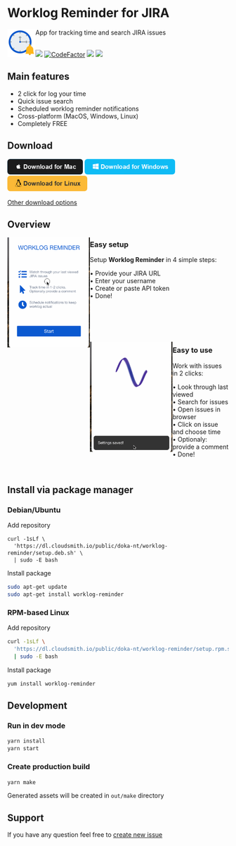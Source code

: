 # Worklog Reminder for JIRA

<img src="./static/appIconColored.png" height="64" align="left"/>
App for tracking time and search JIRA issues
<br/><br/>

<a href="https://circleci.com/gh/Doka-NT/worklog-reminder/tree/main"><img src="https://circleci.com/gh/Doka-NT/worklog-reminder/tree/main.svg?style=svg"/></a>
<a href="https://www.codefactor.io/repository/github/doka-nt/worklog-reminder"><img src="https://www.codefactor.io/repository/github/doka-nt/worklog-reminder/badge" alt="CodeFactor" /></a>
<a href="https://codeclimate.com/github/Doka-NT/worklog-reminder/maintainability"><img src="https://api.codeclimate.com/v1/badges/b4adc73b9d1510cddb63/maintainability" /></a>
<a href="https://www.codacy.com/gh/Doka-NT/worklog-reminder/dashboard?utm_source=github.com&amp;utm_medium=referral&amp;utm_content=Doka-NT/worklog-reminder&amp;utm_campaign=Badge_Grade"><img src="https://app.codacy.com/project/badge/Grade/883eed4f353f483488703313bdefa494"/></a>
<br/>

## Main features

- 2 click for log your time
- Quick issue search
- Scheduled worklog reminder notifications
- Cross-platform (MacOS, Windows, Linux)
- Completely FREE

## Download
<a href="https://github.com/Doka-NT/worklog-reminder/releases/latest/download/worklog-reminder.dmg"><img src="./docs/images/btn-mac.png" height="35"/></a>
<a href="https://github.com/Doka-NT/worklog-reminder/releases/latest/download/Worklog.Reminder.Setup.exe"><img src="./docs/images/btn-win.png" height="35"/></a>
<a href="https://github.com/Doka-NT/worklog-reminder/releases/latest/download/worklog-reminder.amd64.deb"><img src="./docs/images/btn-linux.png" height="35"/></a>

[Other download options](https://github.com/Doka-NT/worklog-reminder/releases/latest)

## Overview

<img src="./docs/images/welcome-screen.gif" height="250" align="left"/>

### Easy setup

Setup **Worklog Reminder** in 4 simple steps:

  • Provide your JIRA URL<br/>
  • Enter your username<br/>
  • Create or paste API token<br/>
  • Done!</br>

<br/><br/><br/><br/>

<img src="./docs/images/issues-screen.gif" height="250" align="left"/>

### Easy to use

Work with issues in 2 clicks:

  • Look through last viewed<br/>
  • Search for issues<br/>
  • Open issues in browser<br/>
  • Click on issue and choose time<br/>
  • Optionaly: provide a comment<br/>
  • Done!<br/>
  
<br/>

## Install via package manager
### Debian/Ubuntu
Add repository
```
curl -1sLf \
  'https://dl.cloudsmith.io/public/doka-nt/worklog-reminder/setup.deb.sh' \
  | sudo -E bash
```

Install package
```bash
sudo apt-get update
sudo apt-get install worklog-reminder
```

### RPM-based Linux
Add repository
```bash
curl -1sLf \
  'https://dl.cloudsmith.io/public/doka-nt/worklog-reminder/setup.rpm.sh' \
  | sudo -E bash
```

Install package
```bash
yum install worklog-reminder
```

## Development

### Run in dev mode

```bash
yarn install
yarn start
```

### Create production build

```bash
yarn make
```

Generated assets will be created in `out/make` directory

## Support

If you have any question feel free to [create new issue](https://github.com/Doka-NT/worklog-reminder/issues/new)

